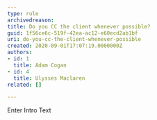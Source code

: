 ```yaml
---
type: rule
archivedreason: 
title: Do you CC the client whenever possible?
guid: 1f56ce6c-519f-42ea-ac12-e60ecd2ab1bf
uri: do-you-cc-the-client-whenever-possible
created: 2020-09-01T17:07:19.0000000Z
authors:
- id: 1
  title: Adam Cogan
- id: 4
  title: Ulysses Maclaren
related: []

---
```



Enter Intro Text
<br><excerpt class='endintro'></excerpt><br>



